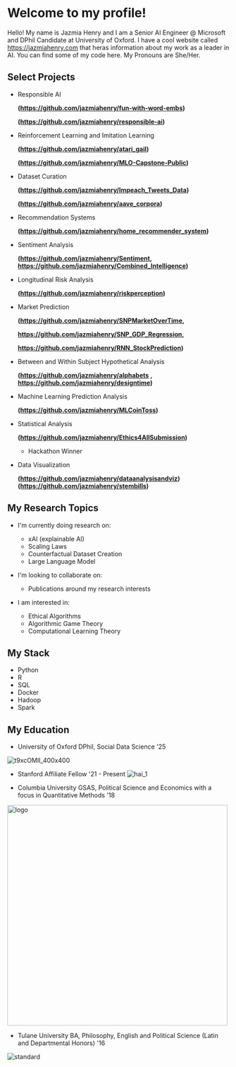 # Welcome to my profile!

Hello! My name is Jazmia Henry and I am a Senior AI Engineer @ Microsoft and DPhil Candidate at University of Oxford. I have a cool website called https://jazmiahenry.com that heras information about my work as a leader in AI. You can find some of my code here. My Pronouns are She/Her. 

## Select Projects 

  - Responsible AI
    
    **(https://github.com/jazmiahenry/fun-with-word-embs)**
    
    **(https://github.com/jazmiahenry/responsible-ai)**
    
  - Reinforcement Learning and Imitation Learning
 
    **(https://github.com/jazmiahenry/atari_gail)**

    **(https://github.com/jazmiahenry/MLO-Capstone-Public)**

  - Dataset Curation
 
    **(https://github.com/jazmiahenry/Impeach_Tweets_Data)**
    
    **(https://github.com/jazmiahenry/aave_corpora)**

  - Recommendation Systems

    **(https://github.com/jazmiahenry/home_recommender_system)**
    
    
  - Sentiment Analysis 
  
    **(https://github.com/jazmiahenry/Sentiment, https://github.com/jazmiahenry/Combined_Intelligence)**
    
  - Longitudinal Risk Analysis 
  
    **(https://github.com/jazmiahenry/riskperception)**
    
  - Market Prediction 
  
    **(https://github.com/jazmiahenry/SNPMarketOverTime,**
    
    **https://github.com/jazmiahenry/SNP_GDP_Regression,**
    
    **https://github.com/jazmiahenry/RNN_StockPrediction)**
    
  - Between and Within Subject Hypothetical Analysis 
  
    **(https://github.com/jazmiahenry/alphabets , 
    https://github.com/jazmiahenry/designtime)**
    
  - Machine Learning Prediction Analysis 
  
    **(https://github.com/jazmiahenry/MLCoinToss)**
    
  - Statistical Analysis
  
    **(https://github.com/jazmiahenry/Ethics4AllSubmission)**
    * Hackathon Winner
  
  - Data Visualization
  
    **(https://github.com/jazmiahenry/dataanalysisandviz)**
    **(https://github.com/jazmiahenry/stembills)**

## My Research Topics
- I'm currently doing research on:
  - xAI (explainable AI)
  - Scaling Laws
  - Counterfactual Dataset Creation
  - Large Language Model
  
- I'm looking to collaborate on:  
  - Publications around my research interests
  
- I am interested in: 

  - Ethical Algorithms 
  - Algorithmic Game Theory 
  - Computational Learning Theory

## My Stack

  - Python 
  - R
  - SQL
  - Docker
  - Hadoop
  - Spark
 
## My Education
 
- University of Oxford DPhil, Social Data Science '25
  
![t9xcOMlI_400x400](https://github.com/jazmiahenry/MLO-Capstone-Public/assets/48301423/a64e914f-7cbb-4363-b593-e8bdd0f26a95)
  
- Stanford Affiliate Fellow '21 - Present
![hai_1](https://github.com/jazmiahenry/MLO-Capstone-Public/assets/48301423/1c84eaf5-97d6-488c-bd05-6b0da65511f9)

- Columbia University GSAS, Political Science and Economics with a focus in Quantitative Methods '18

<img width="500" alt="logo" src="https://user-images.githubusercontent.com/48301423/96311001-855fd400-0fd6-11eb-93d3-7037402d82a3.png">

- Tulane University BA, Philosophy, English and Political Science (Latin and Departmental Honors) '16

![standard](https://user-images.githubusercontent.com/48301423/96311110-c35cf800-0fd6-11eb-8307-3001a213fb4c.png)
   
<!--
**jazmiahenry/jazmiahenry** is a ✨ _special_ ✨ repository because its `README.md` (this file) appears on your GitHub profile.

Here are some ideas to get you started:

- 🔭 I’m currently working on ...
- 🌱 I’m currently learning ...
- 👯 I’m looking to collaborate on ...
- 🤔 I’m looking for help with ...
- 💬 Ask me about ...
- 📫 How to reach me: ...
- 😄 Pronouns: ...
- ⚡ Fun fact: ...
-->
